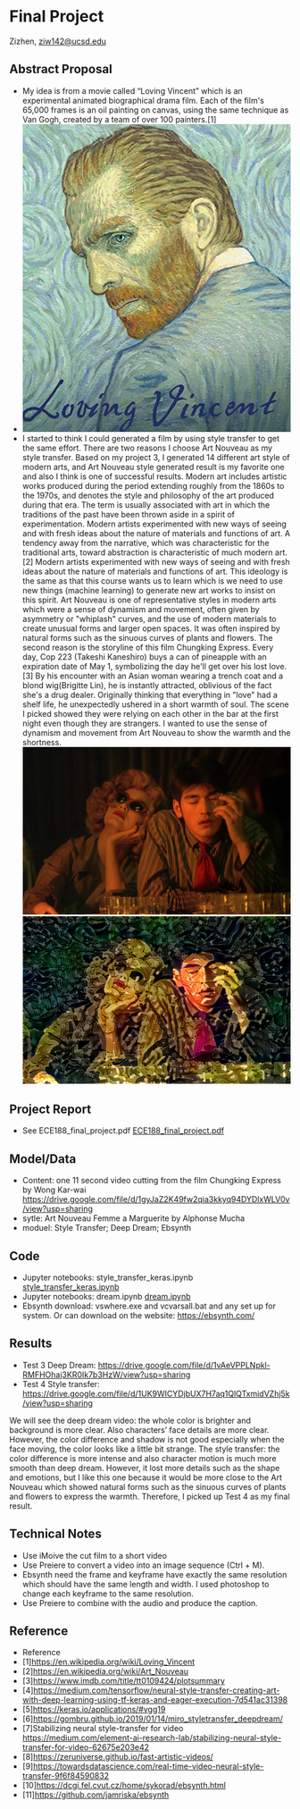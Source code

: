 # Final Project

Zizhen, ziw142@ucsd.edu

## Abstract Proposal

- My idea is from a movie called “Loving Vincent” which is an experimental animated biographical drama film. Each of the film's 65,000 frames is an oil painting on canvas, using the same technique as Van Gogh, created by a team of over 100 painters.[1] 
- ![](https://github.com/ucsd-ml-arts/ml-art-final-zizhen_wang/blob/master/vincent%20(2).jpg)
- I started to think I could generated a film by using style transfer to get the same effort. There are two reasons I choose Art Nouveau as my style transfer. Based on my project 3, I generated 14 different art style of modern arts, and Art Nouveau style generated result is my favorite one and also I think is one of successful results. Modern art includes artistic works produced during the period extending roughly from the 1860s to the 1970s, and denotes the style and philosophy of the art produced during that era. The term is usually associated with art in which the traditions of the past have been thrown aside in a spirit of experimentation. Modern artists experimented with new ways of seeing and with fresh ideas about the nature of materials and functions of art. A tendency away from the narrative, which was characteristic for the traditional arts, toward abstraction is characteristic of much modern art.[2] Modern artists experimented with new ways of seeing and with fresh ideas about the nature of materials and functions of art. This ideology is the same as that this course wants us to learn which is we need to use new things (machine learning) to generate new art works to insist on this spirit. Art Nouveau is one of representative styles in modern arts which were a sense of dynamism and movement, often given by asymmetry or "whiplash" curves, and the use of modern materials to create unusual forms and larger open spaces. It was often inspired by natural forms such as the sinuous curves of plants and flowers. The second reason is the storyline of this film Chungking Express. Every day, Cop 223 (Takeshi Kaneshiro) buys a can of pineapple with an expiration date of May 1, symbolizing the day he'll get over his lost love.[3] By his encounter with an Asian woman wearing a trench coat and a blond wig(Brigitte Lin),  he is instantly attracted, oblivious of the fact she's a drug dealer. Originally thinking that everything in "love" had a shelf life, he unexpectedly ushered in a short warmth of soul. The scene I picked showed they were relying on each other in the bar at the first night even though they are strangers.  I wanted to use the sense of dynamism and movement from Art Nouveau to show the warmth and the shortness.![](https://github.com/ucsd-ml-arts/ml-art-final-zizhen_wang/blob/master/content.jpg)![](https://github.com/ucsd-ml-arts/ml-art-final-zizhen_wang/blob/master/Art%20Nouveau_result.png)



## Project Report

- See ECE188_final_project.pdf [ECE188_final_project.pdf](https://github.com/ucsd-ml-arts/ml-art-final-zizhen_wang/blob/master/ECE188_final_project.pdf)

## Model/Data
- Content: one 11 second video cutting from the film Chungking Express by Wong Kar-wai https://drive.google.com/file/d/1gyJaZ2K49fw2qia3kkyq94DYDlxWLV0v/view?usp=sharing
- sytle: Art Nouveau       Femme a Marguerite   by Alphonse Mucha
- moduel: Style Transfer; Deep Dream; Ebsynth


## Code
- Jupyter notebooks: style_transfer_keras.ipynb [style_transfer_keras.ipynb](https://github.com/ucsd-ml-arts/generative-visual-zizhen-w/blob/master/style_transfer_keras.ipynb)
- Jupyter notebooks: dream.ipynb [dream.ipynb](https://github.com/ucsd-ml-arts/ml-art-final-zizhen_wang/blob/master/dream.ipynb)
- Ebsynth download: vswhere.exe and vcvarsall.bat and any set up for system. Or can download on the website: https://ebsynth.com/



## Results
- Test 3 Deep Dream:
https://drive.google.com/file/d/1vAeVPPLNpkl-RMFHOhaj3KR0Ik7b3HzW/view?usp=sharing
- Test 4 Style transfer:
https://drive.google.com/file/d/1UK9WICYDjbUX7H7aq1QlQTxmidVZhj5k/view?usp=sharing

We will see the deep dream video: the whole color is brighter and background is more clear. Also characters’ face details are more clear. However, the color difference and shadow is not good especially when the face moving, the color looks like a little bit strange.
The style transfer: the color difference is more intense and also character motion is much more smooth than deep dream. However, it lost more details such as the shape and emotions, but I like this one because it would be more close to the Art Nouveau which showed natural forms such as the sinuous curves of plants and flowers to express the warmth. Therefore, I picked up Test 4 as my final result.


## Technical Notes
- Use iMoive the cut film to a short video
- Use Preiere to convert a video into an image sequence (Ctrl + M).
- Ebsynth need the frame and keyframe have exactly the same resolution which should have the same length and width. I used photoshop to change each keyframe to the same resolution.  
- Use Preiere to combine with the audio and produce the caption.


## Reference
- Reference
- [1]https://en.wikipedia.org/wiki/Loving_Vincent
- [2]https://en.wikipedia.org/wiki/Art_Nouveau
- [3]https://www.imdb.com/title/tt0109424/plotsummary
- [4]https://medium.com/tensorflow/neural-style-transfer-creating-art-with-deep-learning-using-tf-keras-and-eager-execution-7d541ac31398
- [5]https://keras.io/applications/#vgg19
- [6]https://gombru.github.io/2019/01/14/miro_styletransfer_deepdream/
- [7]Stabilizing neural style-transfer for video https://medium.com/element-ai-research-lab/stabilizing-neural-style-transfer-for-video-62675e203e42
- [8]https://zeruniverse.github.io/fast-artistic-videos/
- [9]https://towardsdatascience.com/real-time-video-neural-style-transfer-9f6f84590832
- [10]https://dcgi.fel.cvut.cz/home/sykorad/ebsynth.html
- [11]https://github.com/jamriska/ebsynth


